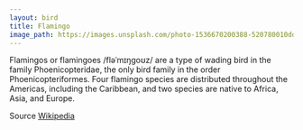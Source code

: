 ```yaml
---
layout: bird
title: Flamingo
image_path: https://images.unsplash.com/photo-1536670200388-520780010dd3?ixlib=rb-1.2.1&ixid=eyJhcHBfaWQiOjEyMDd9&auto=format&fit=crop&w=1955&q=80
---
```


Flamingos or flamingoes /fləˈmɪŋɡoʊz/ are a type of wading bird in the family Phoenicopteridae, the only bird family in the order Phoenicopteriformes. Four flamingo species are distributed throughout the Americas, including the Caribbean, and two species are native to Africa, Asia, and Europe.

Source [Wikipedia](https://images.unsplash.com/photo-1536670200388-520780010dd3?ixlib=rb-1.2.1&ixid=eyJhcHBfaWQiOjEyMDd9&auto=format&fit=crop&w=1955&q=80)